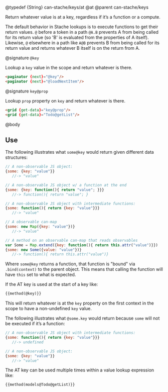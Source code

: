 @typedef {String} can-stache/keys/at @at
@parent can-stache/keys

Return whatever value is at a key, regardless
if it’s a function or a compute.

The default behavior in Stache lookups is to execute functions to get their return values.  `@` before a token in a path `@A.B` prevents A from being called for its return value (so 'B' is evaluated from the properties of A itself). Likewise, `@` elsewhere in a path like `A@B` prevents B from being called for its return value and returns whatever B itself is on the return from A.

@signature `@key`

Lookup a `key` value in the scope and return whatever is there.

```html
<paginator {next}="@key"/>
<paginator {next}="@loadNextItem"/>
```

@signature `key@prop`

Lookup `prop` property on `key` and return whatever is there.

```html
<grid {get-data}="key@prop"/>
<grid {get-data}="Todo@getList"/>
```

@body

## Use

The following illustrates what `some@key` would return given
different data structures:


```js
// A non-observable JS object:
{some: {key: "value"}}
   //-> "value"

// A non-observable JS object w/ a function at the end
{some: {key: function(){ return "value"; }}}
   //-> function(){ return "value"; }

// A non-observable JS object with intermediate functions:
{some: function(){ return {key: "value"}}}
   //-> "value"

// A observable can-map
{some: new Map({key: "value"})}
   //-> "value"

// A method on an observable can-map that reads observables
var Some = Map.extend({key: function(){ return this.attr("value")}})
{some: new Some({value: "value"})}
   //-> function(){ return this.attr("value")}
```

Where `some@key` returns a function, that function is "bound" via `.bind(context)`
to the parent object.  This means that calling the function will
have `this` set to what is expected.

If the AT key is used at the start of a key like:

```html
{{method(@key)}}
```

This will return whatever is at the `key` property on the first context in the scope
to have a non-undefined `key` value.

The following illustrates what `@some.key` would return because `some` will not be executed if it’s a function:

```js
// A non-observable JS object with intermediate functions:
{some: function(){ return {key: "value"}}}
   //-> undefined

// A non-observable JS object:
{some: {key: "value"}}
   //-> "value"
```

The AT key can be used multiple times within a value lookup expression like:

```html
{{method(models@Todo@getList)}}
```
